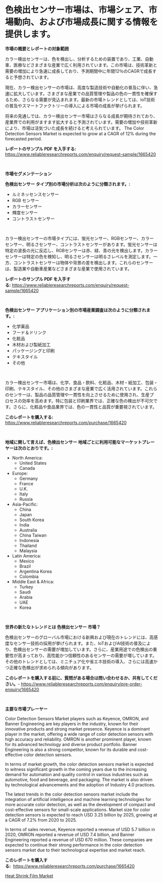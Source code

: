 <p><h1>色検出センサー市場は、市場シェア、市場動向、および市場成長に関する情報を提供します。</h1></p><p><strong>市場の概要とレポートの対象範囲</strong></p>
<p><p>カラー検出センサーは、色を検出し、分析するための装置であり、工業、自動車、医療などさまざまな産業で広く利用されています。この市場は、技術革新と需要の増加により急速に成長しており、予測期間中に年間12％のCAGRで成長すると予想されています。</p><p>現在、カラー検出センサーの市場は、高度な製造技術や自動化の普及に伴い、急速に拡大しています。さまざまな産業での品質管理や製品の色の一貫性を確保するため、さらなる需要が見込まれます。最新の市場トレンドとしては、IoT技術の普及やスマートファクトリーの導入による市場の成長が挙げられます。</p><p>将来の見通しでは、カラー検出センサー市場はさらなる成長が期待されており、産業界での利用がますます拡大すると予測されています。需要の増加や技術革新により、市場は活気づいた成長を続けると考えられています。 The Color Detection Sensors Market is expected to grow at a CAGR of 12% during the forecasted period.</p></p>
<p><strong>レポートのサンプル PDF を入手する:</strong> <a href="https://www.reliableresearchreports.com/enquiry/request-sample/1665420">https://www.reliableresearchreports.com/enquiry/request-sample/1665420</a></p>
<p>&nbsp;</p>
<p><strong>市場セグメンテーション</strong></p>
<p><strong>色検出センサー タイプ別の市場分析は次のように分類されます。:</strong></p>
<p><ul><li>ルミネッセンスセンサー</li><li>RGB センサー</li><li>カラーセンサー</li><li>輝度センサー</li><li>コントラストセンサー</li></ul></p>
<p>&nbsp;</p>
<p><p>カラー検出センサーの市場タイプには、蛍光センサー、RGBセンサー、カラーセンサー、明るさセンサー、コントラストセンサーがあります。蛍光センサーは特定の波長の光に反応し、RGBセンサーは赤、緑、青の光を検出します。カラーセンサーは特定の色を検知し、明るさセンサーは明るさレベルを測定します。一方、コントラストセンサーは物体や背景の差を検出します。これらのセンサーは、製造業や自動車産業などさまざまな産業で使用されています。</p></p>
<p><strong>レポートのサンプル PDF を入手する:</strong>&nbsp;<a href="https://www.reliableresearchreports.com/enquiry/request-sample/1665420">https://www.reliableresearchreports.com/enquiry/request-sample/1665420</a></p>
<p>&nbsp;</p>
<p><strong> 色検出センサー アプリケーション別の市場産業調査は次のように分類されます。:</strong></p>
<p><ul><li>化学薬品</li><li>フード＆ドリンク</li><li>化粧品</li><li>木材および製紙加工</li><li>パッケージングと印刷</li><li>テキスタイル</li><li>その他</li></ul></p>
<p>&nbsp;</p>
<p><p>カラー検出センサー市場は、化学、食品・飲料、化粧品、木材・紙加工、包装・印刷、テキスタイル、その他のさまざまな産業で広く活用されています。これらのセンサーは、製品の品質管理や一貫性を向上させるために使用され、生産プロセスの効率を高めます。特に包装と印刷業界では、正確な色の検出が不可欠です。さらに、化粧品や食品業界では、色の一貫性と品質が重要視されています。</p></p>
<p><strong>このレポートを購入する:</strong>&nbsp; <a href="https://www.reliableresearchreports.com/purchase/1665420">https://www.reliableresearchreports.com/purchase/1665420</a></p>
<p>&nbsp;</p>
<p><strong>地域に関して言えば、色検出センサー 地域ごとに利用可能なマーケットプレーヤーは次のとおりです。:</strong></p>
<p><ul>
    <li>
        North America:
        <ul>
            <li>United States</li>
            <li>Canada</li>
        </ul>
    </li>
    <li>
        Europe:
        <ul>
            <li>Germany</li>
            <li>France</li>
            <li>U.K.</li>
            <li>Italy</li>
            <li>Russia</li>
        </ul>
    </li>
    <li>
        Asia-Pacific:
        <ul>
            <li>China</li>
            <li>Japan</li>
            <li>South Korea</li>
            <li>India</li>
            <li>Australia</li>
            <li>China Taiwan</li>
            <li>Indonesia</li>
            <li>Thailand</li>
            <li>Malaysia</li>
        </ul>
    </li>
    <li>
        Latin America:
        <ul>
            <li>Mexico</li>
            <li>Brazil</li>
            <li>Argentina Korea</li>
            <li>Colombia</li>
        </ul>
    </li>
    <li>
        Middle East & Africa:
        <ul>
            <li>Turkey</li>
            <li>Saudi</li>
            <li>Arabia</li>
            <li>UAE</li>
            <li>Korea</li>
        </ul>
    </li>
    </ul></p>
<p>&nbsp;</p>
<p><strong>世界の新たなトレンドとは 色検出センサー 市場？</strong></p>
<p><p>色検出センサーのグローバル市場における新興および現在のトレンドには、高感度なセンサー技術の採用が挙げられます。また、IoTおよびAI技術の普及により、色検出センサーの需要が増加しています。さらに、産業用途での色検出の重要性が高まっており、高性能かつ信頼性のあるセンサーの需要が増しています。その他のトレンドとしては、ミニチュア化や省エネ技術の導入、さらには高速かつ正確な色検出が求められる傾向があります。</p></p>
<p><strong>このレポートを購入する前に、質問がある場合は問い合わせるか、共有してください。</strong>- <a href="https://www.reliableresearchreports.com/enquiry/pre-order-enquiry/1665420">https://www.reliableresearchreports.com/enquiry/pre-order-enquiry/1665420</a></p>
<p>&nbsp;</p>
<p><strong>主要な市場プレーヤー</strong></p>
<p><p>Color Detection Sensors Market players such as Keyence, OMRON, and Banner Engineering are key players in the industry, known for their innovative products and strong market presence. Keyence is a dominant player in the market, offering a wide range of color detection sensors with high accuracy and reliability. OMRON is another prominent player, known for its advanced technology and diverse product portfolio. Banner Engineering is also a strong competitor, known for its durable and cost-effective color detection sensors.</p><p>In terms of market growth, the color detection sensors market is expected to witness significant growth in the coming years due to the increasing demand for automation and quality control in various industries such as automotive, food and beverage, and packaging. The market is also driven by technological advancements and the adoption of Industry 4.0 practices.</p><p>The latest trends in the color detection sensors market include the integration of artificial intelligence and machine learning technologies for more accurate color detection, as well as the development of compact and cost-effective sensors for small-scale applications. Market size for color detection sensors is expected to reach USD 3.25 billion by 2025, growing at a CAGR of 7.2% from 2020 to 2025.</p><p>In terms of sales revenue, Keyence reported a revenue of USD 5.7 billion in 2020, OMRON reported a revenue of USD 7.4 billion, and Banner Engineering reported a revenue of USD 670 million. These companies are expected to continue their strong performance in the color detection sensors market due to their technological expertise and market reach.</p></p>
<p><strong>このレポートを購入する:</strong>&nbsp;&nbsp;<a href="https://www.reliableresearchreports.com/purchase/1665420">https://www.reliableresearchreports.com/purchase/1665420</a></p>
<p><p><a href="https://crocus-run-b5a.notion.site/Heat-Shrink-Film-Market-A-Comprehensive-Report-of-its-Market-Share-Growth-Trends-2024-2031-35818cbf8b02451c82e957d2f58e6710">Heat Shrink Film Market</a></p></p>